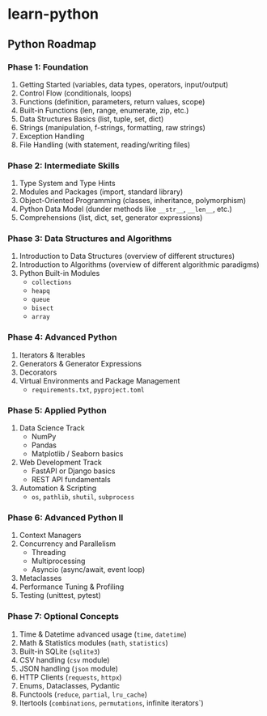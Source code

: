 # learn-python

## Python Roadmap

### Phase 1: Foundation
1. Getting Started (variables, data types, operators, input/output)
2. Control Flow (conditionals, loops)
3. Functions (definition, parameters, return values, scope)
4. Built-in Functions (len, range, enumerate, zip, etc.)
5. Data Structures Basics (list, tuple, set, dict)
6. Strings (manipulation, f-strings, formatting, raw strings)
7. Exception Handling
8. File Handling (with statement, reading/writing files)

### Phase 2: Intermediate Skills
1. Type System and Type Hints
2. Modules and Packages (import, standard library)
3. Object-Oriented Programming (classes, inheritance, polymorphism)
4. Python Data Model (dunder methods like `__str__`, `__len__`, etc.)
5. Comprehensions (list, dict, set, generator expressions)

### Phase 3: Data Structures and Algorithms
1. Introduction to Data Structures (overview of different structures)
2. Introduction to Algorithms (overview of different algorithmic paradigms)
3. Python Built-in Modules
   - `collections`
   - `heapq`
   - `queue`
   - `bisect`
   - `array`

### Phase 4: Advanced Python
1. Iterators & Iterables
2. Generators & Generator Expressions
3. Decorators
4. Virtual Environments and Package Management
   - `requirements.txt`, `pyproject.toml`

### Phase 5: Applied Python
1. Data Science Track
   - NumPy
   - Pandas
   - Matplotlib / Seaborn basics
2. Web Development Track
   - FastAPI or Django basics
   - REST API fundamentals
3. Automation & Scripting
   - `os`, `pathlib`, `shutil`, `subprocess`

### Phase 6: Advanced Python II
1. Context Managers
2. Concurrency and Parallelism
   - Threading
   - Multiprocessing
   - Asyncio (async/await, event loop)
3. Metaclasses
4. Performance Tuning & Profiling
5. Testing (unittest, pytest)

### Phase 7: Optional Concepts
1. Time & Datetime advanced usage (`time`, `datetime`)
2. Math & Statistics modules (`math`, `statistics`)
3. Built-in SQLite (`sqlite3`)
4. CSV handling (`csv` module)
5. JSON handling (`json` module)
6. HTTP Clients (`requests`, `httpx`)
7. Enums, Dataclasses, Pydantic
8. Functools (`reduce`, `partial`, `lru_cache`)
9. Itertools (`combinations`, `permutations`, infinite iterators`)
